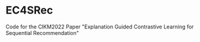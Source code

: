# EC4SRec
Code for the CIKM2022 Paper "Explanation Guided Contrastive Learning for Sequential Recommendation"
